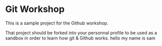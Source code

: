# Git Workshop
This is a sample project for the Github workshop.

That project should be forked into your personnal profile to be used as a sandbox in order to learn how git & Github works.
hello my name is sam